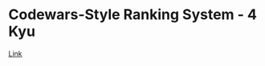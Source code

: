 # Codewars-Style Ranking System - 4 Kyu

[Link](https://www.codewars.com/kata/51fda2d95d6efda45e00004e)
